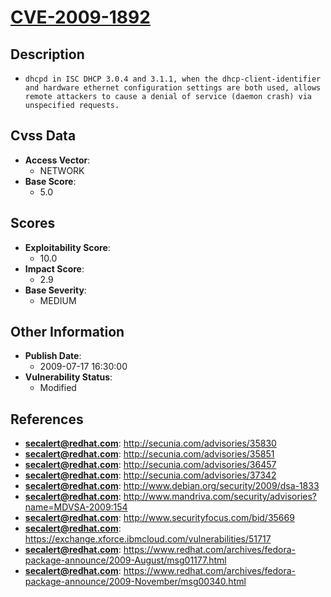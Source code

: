 
# [CVE-2009-1892](https://cve.mitre.org/cgi-bin/cvename.cgi?name=CVE-2009-1892)

## Description

- `dhcpd in ISC DHCP 3.0.4 and 3.1.1, when the dhcp-client-identifier and hardware ethernet configuration settings are both used, allows remote attackers to cause a denial of service (daemon crash) via unspecified requests.`

## Cvss Data

- **Access Vector**:
  - NETWORK
- **Base Score**:
  - 5.0

## Scores

- **Exploitability Score**:
  - 10.0
- **Impact Score**:
  - 2.9
- **Base Severity**:
  - MEDIUM

## Other Information

- **Publish Date**:
  - 2009-07-17 16:30:00
- **Vulnerability Status**:
  - Modified

## References

- **secalert@redhat.com**: http://secunia.com/advisories/35830
- **secalert@redhat.com**: http://secunia.com/advisories/35851
- **secalert@redhat.com**: http://secunia.com/advisories/36457
- **secalert@redhat.com**: http://secunia.com/advisories/37342
- **secalert@redhat.com**: http://www.debian.org/security/2009/dsa-1833
- **secalert@redhat.com**: http://www.mandriva.com/security/advisories?name=MDVSA-2009:154
- **secalert@redhat.com**: http://www.securityfocus.com/bid/35669
- **secalert@redhat.com**: https://exchange.xforce.ibmcloud.com/vulnerabilities/51717
- **secalert@redhat.com**: https://www.redhat.com/archives/fedora-package-announce/2009-August/msg01177.html
- **secalert@redhat.com**: https://www.redhat.com/archives/fedora-package-announce/2009-November/msg00340.html
